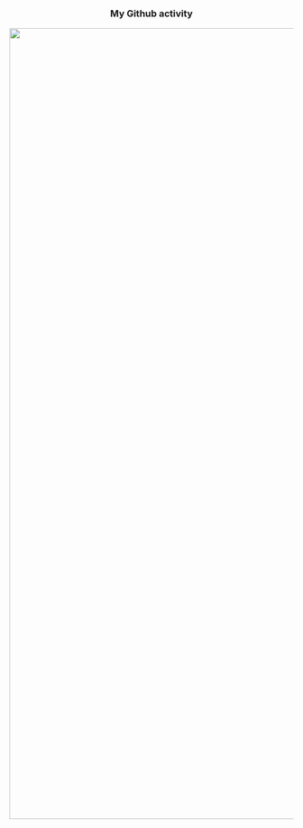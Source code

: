 
<h3 align="center"> My Github activity </h3>

<p align='center'>
  <img align="center" width="1400px" src="https://github-readme-stats.vercel.app/api?username=mardontursunov&show_icons=true&theme=merko" alt="Mardon's Github Stats">
</p>


